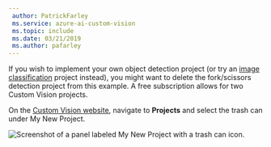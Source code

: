 ```yaml
---
 author: PatrickFarley
 ms.service: azure-ai-custom-vision
 ms.topic: include
 ms.date: 03/21/2019
 ms.author: pafarley
---
```


If you wish to implement your own object detection project (or try an [image classification](../quickstarts/image-classification.md) project instead), you might want to delete the fork/scissors detection project from this example. A free subscription allows for two Custom Vision projects.

On the [Custom Vision website](https://customvision.ai), navigate to **Projects** and select the trash can under My New Project.

![Screenshot of a panel labeled My New Project with a trash can icon.](../media/csharp-tutorial/delete_od_project.png)
